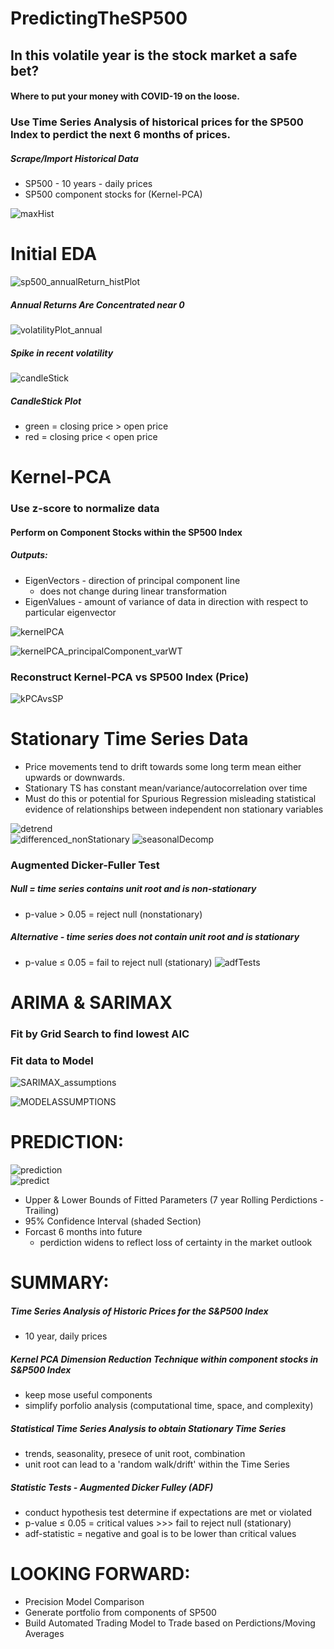 # PredictingTheSP500

## In this volatile year is the stock market a safe bet?
#### Where to put your money with COVID-19 on the loose.  


### Use Time Series Analysis of historical prices for the SP500 Index to perdict the next 6 months of prices.
##### Scrape/Import Historical Data
* SP500 - 10 years - daily prices
* SP500 component stocks for (Kernel-PCA)

![maxHist](src/images/SP500_MAX_HISTORY_TS.png)


# Initial EDA

![sp500_annualReturn_histPlot](src/images/sp500_annualReturn_histPlot.png)  
##### Annual Returns Are Concentrated near 0

![volatilityPlot_annual](src/images/volatilityPlot_annual.png)              
##### Spike in recent volatility

![candleStick](src/images/candleStick.png)
##### CandleStick Plot
* green = closing price > open price
* red = closing price < open price

# Kernel-PCA
### Use z-score to normalize data
#### Perform on Component Stocks within the SP500 Index
##### Outputs:
* EigenVectors - direction of principal component line 
    - does not change during linear transformation
* EigenValues - amount of variance of data in direction with respect to particular eigenvector

![kernelPCA](src/images/kernelPCA.png)
 
![kernelPCA_principalComponent_varWT](src/images/kernelPCA_principalComponent_varWT.png)

### Reconstruct Kernel-PCA vs SP500 Index (Price)
![kPCAvsSP](src/images/kPCAvsSP.png)  

# Stationary Time Series Data
* Price movements tend to drift towards some long term mean either upwards or downwards.
* Stationary TS has constant mean/variance/autocorrelation over time
* Must do this or potential for Spurious Regression  misleading statistical evidence of relationships between independent non stationary variables

![detrend](src/images/detrend.png)                    
![differenced_nonStationary](src/images/differenced_nonStationary.png)
![seasonalDecomp](src/images/seasonalDecomp.png)      

 ### Augmented Dicker-Fuller Test
 ##### Null = time series contains unit root and is non-stationary
 * p-value > 0.05 = reject null (nonstationary)
 ##### Alternative - time series does not contain unit root and is stationary
 * p-value ≤ 0.05 = fail to reject null (stationary)
![adfTests](src/images/adfTests.png) 



# ARIMA & SARIMAX
### Fit by Grid Search to find lowest AIC
### Fit data to Model

![SARIMAX_assumptions](src/images/SARIMAX_assumptions.png) 

![MODELASSUMPTIONS](src/images/MODELASSUMPTIONS.png)   

# PREDICTION:
![prediction](src/images/prediction.png)   
![predict](src/images/predict.png)   
* Upper & Lower Bounds of Fitted Parameters (7 year Rolling Perdictions - Trailing)
* 95% Confidence Interval (shaded Section)
* Forcast 6 months into future
    - perdiction widens to reflect loss of certainty in the market outlook

# SUMMARY:
##### Time Series Analysis of Historic Prices for the S&P500 Index
* 10 year, daily prices
##### Kernel PCA Dimension Reduction Technique within component stocks in S&P500 Index
* keep mose useful components
* simplify porfolio analysis (computational time, space, and complexity)
##### Statistical Time Series Analysis to obtain Stationary Time Series
* trends, seasonality, presece of unit root, combination
* unit root can lead to a 'random walk/drift' within the Time Series
##### Statistic Tests - Augmented Dicker Fulley (ADF)
* conduct hypothesis test determine if expectations are met or violated
 * p-value ≤ 0.05 = critical values >>> fail to reject null (stationary)
 * adf-statistic = negative and goal is to be lower than critical values

# LOOKING FORWARD:
* Precision Model Comparison
* Generate portfolio from components of SP500
* Build Automated Trading Model to Trade based on Perdictions/Moving Averages

